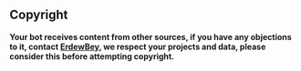 ## Copyright

**Your bot receives content from other sources, if you have any objections to it,
contact [ErdewBey](github.com/erdewbey), we respect your projects and data, please consider this before attempting copyright.**

